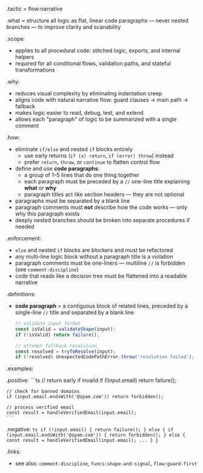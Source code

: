 .tactic = flow:narrative

.what = structure all logic as flat, linear code paragraphs — never nested branches — to improve clarity and scanability

.scope:
  - applies to all procedural code: stitched logic, exports, and internal helpers
  - required for all conditional flows, validation paths, and stateful transformations

.why:
  - reduces visual complexity by eliminating indentation creep
  - aligns code with natural narrative flow: guard clauses → main path → fallback
  - makes logic easier to read, debug, test, and extend
  - allows each "paragraph" of logic to be summarized with a single comment

.how:
  - eliminate `if/else` and nested `if` blocks entirely
    - use early returns (`if (x) return`, `if (error) throw`) instead
    - prefer `return`, `throw`, or `continue` to flatten control flow
  - define and use **code paragraphs**:
    - a group of 1–5 lines that do one thing together
    - each paragraph must be preceded by a `//` one-line title explaining **what** or **why**
    - paragraph titles act like section headers — they are not optional
  - paragraphs must be separated by a blank line
  - paragraph comments must **not** describe how the code works — only why this paragraph exists
  - deeply nested branches should be broken into separate procedures if needed

.enforcement:
  - `else` and nested `if` blocks are blockers and must be refactored
  - any multi-line logic block without a paragraph title is a violation
  - paragraph comments must be one-liners — multiline `//` is forbidden (see `comment-discipline`)
  - code that reads like a decision tree must be flattened into a readable narrative

.definitions:
  - **code paragraph** = a contiguous block of related lines, preceded by a single-line `//` title and separated by a blank line
    ```ts
    // validate input format
    const isValid = validateShape(input);
    if (!isValid) return failure();

    // attempt fallback resolution
    const resolved = tryToResolve(input);
    if (!resolved) UnexpectedCodePathError.throw('resolution failed');
    ```

.examples:

  .positive:
    ```ts
    // return early if invalid
    if (!input.email) return failure();

    // check for banned domains
    if (input.email.endsWith('@spam.com')) return forbidden();

    // process verified email
    const result = handleVerifiedEmail(input.email);
    ```

  .negative:
    ```ts
    if (!input.email) {
      return failure();
    } else {
      if (input.email.endsWith('@spam.com')) {
        return forbidden();
      } else {
        const result = handleVerifiedEmail(input.email);
        ...
      }
    }
    ```

.links:
  - see also: `comment-discipline`, `funcs:shape-and-signal`, `flow:guard-first`
